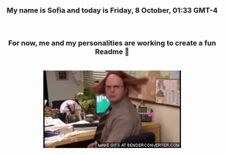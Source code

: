 


<div align="center">
<h3 >My name is Sofia and today is Friday, 8 October, 01:33 GMT-4</h3><br>
<h3 >For now, me and my personalities are working to create a fun Readme 👋
</h3><br>
<img src='img/dwight.gif' alt='working...'/>
</div>
